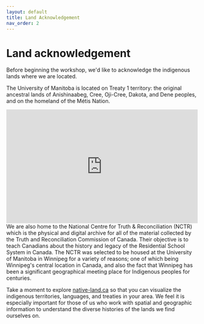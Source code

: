 ```yaml
---
layout: default
title: Land Acknowledgement
nav_order: 2
---
```

# Land acknowledgement

Before beginning the workshop, we'd like to acknowledge the indigenous lands where we are located.    

The University of Manitoba is located on Treaty 1 territory: the original ancestral lands of Anishinaabeg, Cree, Oji-Cree, Dakota, and Dene peoples, and on the homeland of the Métis Nation. 
<iframe src="https://native-land.ca/api/embed/embed.html?maps=territories&position=49.81056539573833,-97.13139436854338" style="width:100%; height:300px; border:none;"></iframe>  
We are also home to the National Centre for Truth & Reconciliation (NCTR) which is the physical and digital archive for all of the material collected by the Truth and Reconciliation Commission of Canada. Their objective is to teach Canadians about the history and legacy of the Residential School System in Canada. The NCTR was selected to be housed at the University of Manitoba in Winnipeg for a variety of reasons; one of which being Winnipeg's central location in Canada, and also the fact that Winnipeg has been a significant geographical meeting place for Indigenous peoples for centuries. 

Take a moment to explore [native-land.ca](https://native-land.ca/) so that you can visualize the indigenous territories, languages, and treaties in your area. We feel it is especially important for those of us who work with spatial and geographic information to understand the diverse histories of the lands we find ourselves on. 
